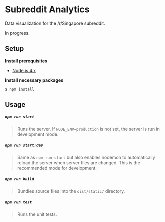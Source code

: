 # Subreddit Analytics

Data visualization for the /r/Singapore subreddit.

In progress.

## Setup

**Install prerequisites**

- [Node.js 4.x](https://nodejs.org/en/)

**Install necessary packages**

```
$ npm install
```

## Usage

##### `npm run start`

> Runs the server. If `NODE_ENV=production` is not set, the server is run in development mode.

##### `npm run start:dev`

> Same as `npm run start` but also enables nodemon to automatically reload the server when server files are changed. This is the recommended mode for development.

##### `npm run build`

> Bundles source files into the `dist/static/` directory.

##### `npm run test`

> Runs the unit tests.
